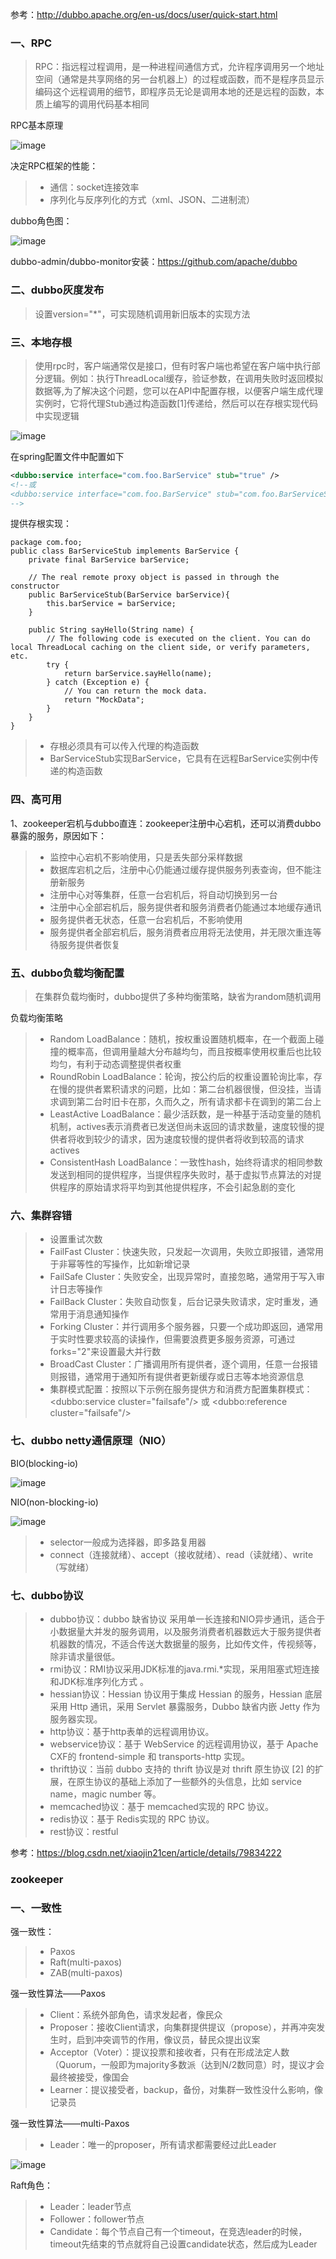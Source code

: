 参考：http://dubbo.apache.org/en-us/docs/user/quick-start.html

### 一、RPC

> RPC：指远程过程调用，是一种进程间通信方式，允许程序调用另一个地址空间（通常是共享网络的另一台机器上）的过程或函数，而不是程序员显示编码这个远程调用的细节，即程序员无论是调用本地的还是远程的函数，本质上编写的调用代码基本相同

RPC基本原理

![image](../../assets/dubbo/RPC基本原理.jpg)

决定RPC框架的性能：
> - 通信：socket连接效率
> - 序列化与反序列化的方式（xml、JSON、二进制流）

dubbo角色图：

![image](../../assets/dubbo/dubbo角色.jpg)

dubbo-admin/dubbo-monitor安装：https://github.com/apache/dubbo

### 二、dubbo灰度发布

> 设置version="*"，可实现随机调用新旧版本的实现方法

### 三、本地存根

> 使用rpc时，客户端通常仅是接口，但有时客户端也希望在客户端中执行部分逻辑。例如：执行ThreadLocal缓存，验证参数，在调用失败时返回模拟数据等,为了解决这个问题，您可以在API中配置存根，以便客户端生成代理实例时，它将代理Stub通过构造函数[1]传递给，然后可以在存根实现代码中实现逻辑

![image](../../assets/dubbo/local%20stub.jpg)

在spring配置文件中配置如下
```xml
<dubbo:service interface="com.foo.BarService" stub="true" />
<!--或
<dubbo:service interface="com.foo.BarService" stub="com.foo.BarServiceStub" />
-->
```

提供存根实现：
```
package com.foo;
public class BarServiceStub implements BarService {
    private final BarService barService;

    // The real remote proxy object is passed in through the constructor
    public BarServiceStub(BarService barService){
        this.barService = barService;
    }

    public String sayHello(String name) {
        // The following code is executed on the client. You can do local ThreadLocal caching on the client side, or verify parameters, etc.
        try {
            return barService.sayHello(name);
        } catch (Exception e) {
            // You can return the mock data.
            return "MockData";
        }
    }
}
```
> - 存根必须具有可以传入代理的构造函数
> - BarServiceStub实现BarService，它具有在远程BarService实例中传递的构造函数

### 四、高可用

1、zookeeper宕机与dubbo直连：zookeeper注册中心宕机，还可以消费dubbo暴露的服务，原因如下：
> - 监控中心宕机不影响使用，只是丢失部分采样数据
> - 数据库宕机之后，注册中心仍能通过缓存提供服务列表查询，但不能注册新服务
> - 注册中心对等集群，任意一台宕机后，将自动切换到另一台
> - 注册中心全部宕机后，服务提供者和服务消费者仍能通过本地缓存通讯
> - 服务提供者无状态，任意一台宕机后，不影响使用
> - 服务提供者全部宕机后，服务消费者应用将无法使用，并无限次重连等待服务提供者恢复

### 五、dubbo负载均衡配置

> 在集群负载均衡时，dubbo提供了多种均衡策略，缺省为random随机调用

负载均衡策略
> - Random LoadBalance：随机，按权重设置随机概率，在一个截面上碰撞的概率高，但调用量越大分布越均匀，而且按概率使用权重后也比较均匀，有利于动态调整提供者权重
> - RoundRobin LoadBalance：轮询，按公约后的权重设置轮询比率，存在慢的提供者累积请求的问题，比如：第二台机器很慢，但没挂，当请求调到第二台时旧卡在那，久而久之，所有请求都卡在调到的第二台上
> - LeastActive LoadBalance：最少活跃数，是一种基于活动变量的随机机制，actives表示消费者已发送但尚未返回的请求数量，速度较慢的提供者将收到较少的请求，因为速度较慢的提供者将收到较高的请求actives
> - ConsistentHash LoadBalance：一致性hash，始终将请求的相同参数发送到相同的提供程序，当提供程序失败时，基于虚拟节点算法的对提供程序的原始请求将平均到其他提供程序，不会引起急剧的变化

### 六、集群容错
> - 设置重试次数
> - FailFast Cluster：快速失败，只发起一次调用，失败立即报错，通常用于非幂等性的写操作，比如新增记录
> - FailSafe Cluster：失败安全，出现异常时，直接忽略，通常用于写入审计日志等操作
> - FailBack Cluster：失败自动恢复，后台记录失败请求，定时重发，通常用于消息通知操作
> - Forking Cluster：并行调用多个服务器，只要一个成功即返回，通常用于实时性要求较高的读操作，但需要浪费更多服务资源，可通过forks="2"来设置最大并行数
> - BroadCast Cluster：广播调用所有提供者，逐个调用，任意一台报错则报错，通常用于通知所有提供者更新缓存或日志等本地资源信息
> - 集群模式配置：按照以下示例在服务提供方和消费方配置集群模式：<dubbo:service cluster="failsafe"/> 或 <dubbo:reference cluster="failsafe"/>

### 七、dubbo netty通信原理（NIO）

BIO(blocking-io)

![image](../../assets/dubbo/BIO.jpg)

NIO(non-blocking-io)

![image](../../assets/dubbo/NIO.jpg)

> - selector一般成为选择器，即多路复用器
> - connect（连接就绪）、accept（接收就绪）、read（读就绪）、write（写就绪）

### 七、dubbo协议
> - dubbo协议：dubbo 缺省协议 采用单一长连接和NIO异步通讯，适合于小数据量大并发的服务调用，以及服务消费者机器数远大于服务提供者机器数的情况，不适合传送大数据量的服务，比如传文件，传视频等，除非请求量很低。
> - rmi协议：RMI协议采用JDK标准的java.rmi.*实现，采用阻塞式短连接和JDK标准序列化方式 。
> - hessian协议：Hessian 协议用于集成 Hessian 的服务，Hessian 底层采用 Http 通讯，采用 Servlet 暴露服务，Dubbo 缺省内嵌 Jetty 作为服务器实现。
> - http协议：基于http表单的远程调用协议。
> - webservice协议：基于 WebService 的远程调用协议，基于 Apache CXF的 frontend-simple 和 transports-http 实现。
> - thrift协议：当前 dubbo 支持的 thrift 协议是对 thrift 原生协议 [2] 的扩展，在原生协议的基础上添加了一些额外的头信息，比如 service name，magic number 等。
> - memcached协议：基于 memcached实现的 RPC 协议。
> - redis协议：基于 Redis实现的 RPC 协议。
> - rest协议：restful

参考：https://blog.csdn.net/xiaojin21cen/article/details/79834222


### zookeeper

### 一、一致性

强一致性：
> - Paxos
> - Raft(multi-paxos)
> - ZAB(multi-paxos)

强一致性算法——Paxos
> - Client：系统外部角色，请求发起者，像民众
> - Proposer：接收Client请求，向集群提供提议（propose），并再冲突发生时，启到冲突调节的作用，像议员，替民众提出议案
> - Acceptor（Voter）：提议投票和接收者，只有在形成法定人数（Quorum，一般即为majority多数派（达到N/2数同意）时，提议才会最终被接受，像国会
> - Learner：提议接受者，backup，备份，对集群一致性没什么影响，像记录员

强一致性算法——multi-Paxos
> - Leader：唯一的proposer，所有请求都需要经过此Leader

![image](../../assets/dubbo/multi-paxos.jpg)

Raft角色：
> - Leader：leader节点
> - Follower：follower节点
> - Candidate：每个节点自己有一个timeout，在竞选leader的时候，timeout先结束的节点就将自己设置candidate状态，然后成为Leader







